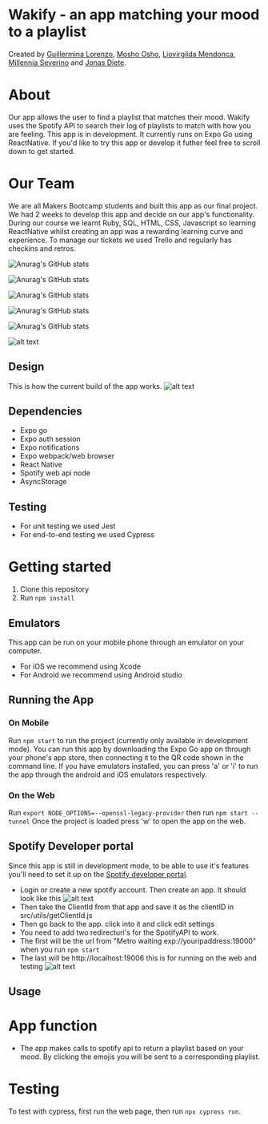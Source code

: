 # Wakify - an app matching your mood to a playlist

Created by [Guillermina Lorenzo](https://github.com/GuillerminaLorenzo), [Mosho Osho](https://github.com/itsmosho), [Liovirgilda Mendonca](https://github.com/liovirgildam), [Millennia Severino](https://github.com/MillieKS) and [Jonas Diete](https://github.com/jonas-diete).

 
# About
 
 Our app allows the user to find a playlist that matches their mood. Wakify uses the Spotify API to search their log of playlists to match with how you are feeling. This app is in development. It currently runs on Expo Go using ReactNative. If you'd like to try this app or develop it futher feel free to scroll down to get started.

 # Our Team 

We are all Makers Bootcamp students and built this app as our final project. We had 2 weeks to develop this app and decide on our app's functionality. During our course we learnt Ruby, SQL, HTML, CSS, Javascript so learning ReactNative whilst creating an app was a rewarding learning curve and experience. To manage our tickets we used Trello and regularly has checkins and retros.

![Anurag's GitHub stats](https://github-readme-stats.vercel.app/api?username=itsmosho&show_icons=true&theme=transparent)

![Anurag's GitHub stats](https://github-readme-stats.vercel.app/api?username=GuillerminaLorenzo&show_icons=true&theme=transparent)

![Anurag's GitHub stats](https://github-readme-stats.vercel.app/api?username=liovirgildam&show_icons=true&theme=transparent)

![Anurag's GitHub stats](https://github-readme-stats.vercel.app/api?username=jonas-diete&show_icons=true&theme=transparent)

![Anurag's GitHub stats](https://github-readme-stats.vercel.app/api?username=MillieKS&show_icons=true&theme=transparent)


![alt text](https://github.com/jonas-diete/wakify/blob/readme/readme.img/wakify-emulator.png?raw=true)

## Design
This is how the current build of the app works.
![alt text](https://github.com/jonas-diete/wakify/blob/readme/readme.img/design.png?raw=true)



## Dependencies

- Expo go 
- Expo auth session
- Expo notifications
- Expo webpack/web browser
- React Native
- Spotify web api node
- AsyncStorage

## Testing
- For unit testing we used Jest
- For end-to-end testing we used Cypress


# Getting started
1. Clone this repository
2. Run 
```npm install```


## Emulators 
This app can be run on your mobile phone through an emulator on your computer. 
- For iOS we recommend using Xcode
- For Android we recommend using Android studio

## Running the App
### On Mobile
Run `npm start` to run the project (currently only available in development mode).
You can run this app by downloading the Expo Go app on through your phone's app store, 
then connecting it to the QR code shown in the command line.
If you have emulators installed, you can press 'a' or 'i' to run the app through the android and iOS emulators respectively.

### On the Web
Run 
```export NODE_OPTIONS=--openssl-legacy-provider```
then run 
```npm start --tunnel```
Once the project is loaded press 'w' to open the app on the web.

## Spotify Developer portal
Since this app is still in development mode, to be able to use it's features you'll need to set it up on the [Spotify developer portal](https://developer.spotify.com/dashboard/applications).

- Login or create a new spotify account. Then create an app. It should look like this
![alt text](https://github.com/jonas-diete/wakify/blob/readme/readme.img/Spotify-dev1.png?raw=true)
- Then take the ClientId from that app and save it as the clientID in src/utils/getClientId.js
- Then go back to the app. click into it and click edit settings
- You need to add two redirecturi's for the SpotifyAPI to work. 
- The first will be the url from "Metro waiting exp://youripaddress:19000" when you run `npm start`
- The last will be http://localhost:19006 this is for running on the web and testing
![alt text](https://github.com/jonas-diete/wakify/blob/readme/readme.img/redirect-uris.png?raw=true)
## Usage

# App function
- The app makes calls to spotify api to return a playlist based on your mood. By clicking the emojis you will be sent to a corresponding playlist.

# Testing
To test with cypress, first run the web page, then run `npx cypress run`.

